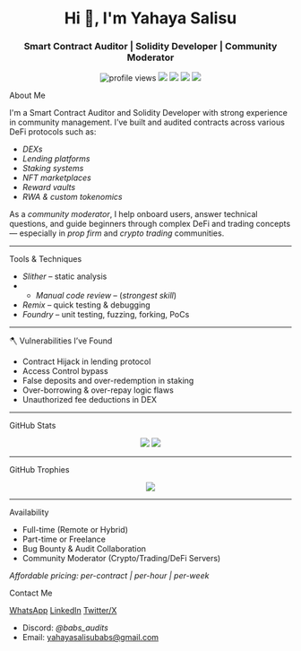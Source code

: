 <h1 align="center">Hi 👋, I'm Yahaya Salisu</h1>
<h3 align="center">Smart Contract Auditor | Solidity Developer | Community Moderator</h3>

<p align="center">
  <img src="https://komarev.com/ghpvc/?username=yahaya-Salisu&label=Profile%20views&color=blue&style=flat" alt="profile views" />
  <img src="https://img.shields.io/badge/Smart-Contract-Auditor-informational?style=flat&logo=ethereum&color=orange" />
<img src="https://img.shields.io/badge/Solidity-Developer-informational?style=flat&logo=ethereum&color=orange" />
  <img src="https://img.shields.io/badge/Community%20Modarator-Active-blueviolet" />
  <img src="https://img.shields.io/badge/Web3-Contributor-brightgreen" />
</p>


About Me

I'm a Smart Contract Auditor and Solidity Developer with strong experience in community management. I’ve built and audited contracts across various DeFi protocols such as:

- *DEXs*
- *Lending platforms*
- *Staking systems*
- *NFT marketplaces*
- *Reward vaults*
- *RWA & custom tokenomics*

As a *community moderator*, I help onboard users, answer technical questions, and guide beginners through complex DeFi and trading concepts — especially in *prop firm* and *crypto trading* communities.

---

Tools & Techniques

- *Slither* – static analysis
- - *Manual code review* – (*strongest skill*)  
- *Remix* – quick testing & debugging  
- *Foundry* – unit testing, fuzzing, forking, PoCs  

---

🪓 Vulnerabilities I’ve Found

- Contract Hijack in lending protocol  
- Access Control bypass  
- False deposits and over-redemption in staking  
- Over-borrowing & over-repay logic flaws  
- Unauthorized fee deductions in DEX  

---

GitHub Stats

<p align="center">
  <img src="https://github-readme-stats.vercel.app/api?username=yahaya-Salisu&show_icons=true&theme=radical" />
  <img src="https://github-readme-streak-stats.herokuapp.com?user=yahaya-Salisu&theme=radical" />
</p>

---

GitHub Trophies

<p align="center">
  <img src="https://github-profile-trophy.vercel.app/?username=yahaya-Salisu&theme=radical&row=1&no-bg=true&margin-w=15" />
</p>

---

 Availability

- Full-time (Remote or Hybrid)  
- Part-time or Freelance  
- Bug Bounty & Audit Collaboration  
- Community Moderator (Crypto/Trading/DeFi Servers)

 *Affordable pricing: per-contract | per-hour | per-week*



Contact Me

 [WhatsApp](https://wa.me/qr/AOJIRGL4JCO7D1)
 [LinkedIn](https://www.linkedin.com/in/yahaya-salisu)
 [Twitter/X](https://x.com/Babs_Crypto1?t=Vc6SgVuVgS8FxbVUZZXHVw&s=09)
- Discord: *@babs_audits*  
- Email: yahayasalisubabs@gmail.com